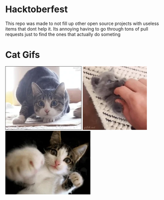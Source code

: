 # Hacktoberfest
This repo was made to not fill up other open source projects with useless items that dont help it. Its annoying having to go through tons of pull requests just to find the ones that actually do someting

# Cat Gifs

![](cat1.gif)
![](cat2.gif)
![](cat3.gif)
